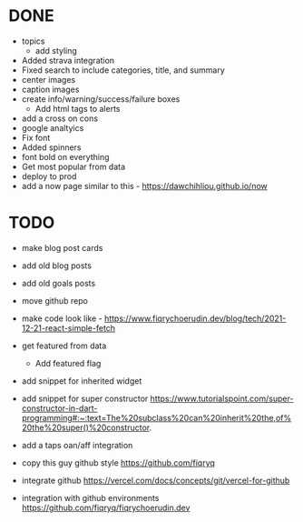 # DONE

- topics
  - add styling
- Added strava integration
- Fixed search to include categories, title, and summary
- center images
- caption images
- create info/warning/success/failure boxes
  - Add html tags to alerts
- add a cross on cons
- google analtyics
- Fix font
- Added spinners
- font bold on everything
- Get most popular from data
- deploy to prod
- add a now page similar to this - https://dawchihliou.github.io/now

# TODO

- make blog post cards
- add old blog posts
- add old goals posts
- move github repo
- make code look like - https://www.fiqrychoerudin.dev/blog/tech/2021-12-21-react-simple-fetch
- get featured from data
  - Add featured flag
- add snippet for inherited widget
- add snippet for super constructor https://www.tutorialspoint.com/super-constructor-in-dart-programming#:~:text=The%20subclass%20can%20inherit%20the,of%20the%20super()%20constructor.
- add a taps oan/aff integration

- copy this guy github style https://github.com/fiqryq
- integrate github https://vercel.com/docs/concepts/git/vercel-for-github
- integration with github environments https://github.com/fiqryq/fiqrychoerudin.dev
